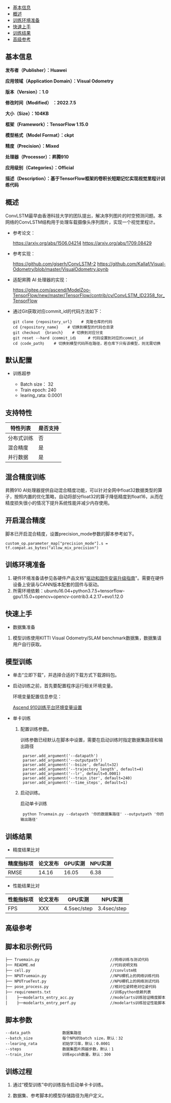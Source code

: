 -   [基本信息](#基本信息.md)
-   [概述](#概述.md)
-   [训练环境准备](#训练环境准备.md)
-   [快速上手](#快速上手.md)
-   [训练结果](#训练结果.md)
-   [高级参考](#高级参考.md)
<h2 id="基本信息.md">基本信息</h2>

**发布者（Publisher）：Huawei**

**应用领域（Application Domain）：Visual Odometry** 

**版本（Version）：1.0**

**修改时间（Modified） ：2022.7.5**

**大小（Size）：104KB**

**框架（Framework）：TensorFlow 1.15.0**

**模型格式（Model Format）：ckpt**

**精度（Precision）：Mixed**

**处理器（Processor）：昇腾910**

**应用级别（Categories）：Official**

**描述（Description）：基于TensorFlow框架的卷积长短期记忆实现视觉里程计训练代码** 

<h2 id="概述.md">概述</h2>


ConvLSTM最早由香港科技大学的团队提出，解决序列图片的时空预测问题。本网络的ConvLSTM结构用于处理车载摄像头序列图片，实现一个视觉里程计。

- 参考论文：

    https://arxiv.org/abs/1506.04214
    https://arxiv.org/abs/1709.08429

- 参考实现：

    https://github.com/giserh/ConvLSTM-2
    https://github.com/Kallaf/Visual-Odometry/blob/master/VisualOdometry.ipynb 

- 适配昇腾 AI 处理器的实现：
    
        
  https://gitee.com/ascend/ModelZoo-TensorFlow/new/master/TensorFlow/contrib/cv/ConvLSTM_ID2358_for_TensorFlow
        


- 通过Git获取对应commit\_id的代码方法如下：
    
    ```
    git clone {repository_url}    # 克隆仓库的代码
    cd {repository_name}    # 切换到模型的代码仓目录
    git checkout  {branch}    # 切换到对应分支
    git reset --hard ｛commit_id｝     # 代码设置到对应的commit_id
    cd ｛code_path｝    # 切换到模型代码所在路径，若仓库下只有该模型，则无需切换
    ```

## 默认配置<a name="section91661242121611"></a>

- 训练超参

  - Batch size： 32
  - Train epoch: 240
  - learing_rata: 0.0001


## 支持特性<a name="section1899153513554"></a>

| 特性列表  | 是否支持 |
|-------|------|
| 分布式训练 | 否    |
| 混合精度  | 是    |
| 并行数据  | 是    |

## 混合精度训练<a name="section168064817164"></a>

昇腾910 AI处理器提供自动混合精度功能，可以针对全网中float32数据类型的算子，按照内置的优化策略，自动将部分float32的算子降低精度到float16，从而在精度损失很小的情况下提升系统性能并减少内存使用。

## 开启混合精度<a name="section20779114113713"></a>

脚本已开启混合精度，设置precision_mode参数的脚本参考如下。

  ```
  custom_op.parameter_map["precision_mode"].s = tf.compat.as_bytes("allow_mix_precision")
  ```

<h2 id="训练环境准备.md">训练环境准备</h2>

1.  硬件环境准备请参见各硬件产品文档"[驱动和固件安装升级指南]( https://support.huawei.com/enterprise/zh/category/ai-computing-platform-pid-1557196528909)"。需要在硬件设备上安装与CANN版本配套的固件与驱动。
2.  所需环境依赖：ubuntu16.04+python3.7.5+tensorflow-gpu1.15.0+opencv+opencv-contrib3.4.2.17+evo1.12.0

<h2 id="快速上手.md">快速上手</h2>

- 数据集准备
1. 模型训练使用KITTI Visual Odometry/SLAM benchmark数据集，数据集请用户自行获取。

## 模型训练<a name="section715881518135"></a>

- 单击“立即下载”，并选择合适的下载方式下载源码包。

- 启动训练之前，首先要配置程序运行相关环境变量。

  环境变量配置信息参见：

     [Ascend 910训练平台环境变量设置](https://gitee.com/ascend/modelzoo/wikis/Ascend%20910%E8%AE%AD%E7%BB%83%E5%B9%B3%E5%8F%B0%E7%8E%AF%E5%A2%83%E5%8F%98%E9%87%8F%E8%AE%BE%E7%BD%AE?sort_id=3148819)

- 单卡训练 

  1. 配置训练参数。

     训练参数已经默认在脚本中设置，需要在启动训练时指定数据集路径和输出路径

     ```
      parser.add_argument('--datapath')
      parser.add_argument('--outputpath')
      parser.add_argument('--bsize', default=32)
      parser.add_argument('--trajectory_length', default=4)
      parser.add_argument('--lr', default=0.0001)
      parser.add_argument('--train_iter', default=240)
      parser.add_argument('--time_steps', default=1)
     ```

  2. 启动训练。

     启动单卡训练  

     ```
      python Truemain.py --datapath '你的数据集路径' --outputpath '你的输出路径'
     ```

<h2 id="训练结果.md">训练结果</h2>

- 精度结果比对

|精度指标项|论文发布|GPU实测|NPU实测|
|---|---|---|---|
|RMSE|14.16|16.05|6.38|

- 性能结果比对  

|性能指标项|论文发布|GPU实测|NPU实测|
|---|---|---|---|
|FPS|XXX|4.5sec/step|3.4sec/step|


<h2 id="高级参考.md">高级参考</h2>

## 脚本和示例代码<a name="section08421615141513"></a>

```
├── Truemain.py                               //网络训练与测试代码
├── README.md                                 //代码说明文档
├── cell.py                                   //convlstm核
├── NPUTruemain.py                            //NPU裸机上的网络训练代码
├── NPUTrueTest.py                            //NPU裸机上的网络测试代码
├── pose_process.py                           //相对位姿转绝对位姿代码
├── requirements.txt                          //训练python依赖列表
│    ├──modelarts_entry_acc.py                //modelarts训练验证精度脚本
│    ├──modelarts_entry_perf.py               //modelarts训练验证性能脚本

```

## 脚本参数<a name="section6669162441511"></a>

```
--data_path              数据集路径
--batch_size             每个NPU的batch size，默认：32
--learing_rata           初始学习率，默认：0.0001
--steps                  数据集图片跨越步数，默认：1
--train_iter             训练epcoh数量，默认：300
```

## 训练过程<a name="section1589455252218"></a>

1.  通过“模型训练”中的训练指令启动单卡卡训练。

2.  数据集、参考脚本的模型存储路径为用户定义。


